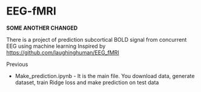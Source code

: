 # EEG-fMRI
**SOME ANOTHER CHANGED**

There is a project of prediction subcortical BOLD signal from concurrent EEG using machine learning
Inspired by https://github.com/laughinghuman/EEG_fMRI

Previous 
- Make_prediction.ipynb - It is the main file. You download data, generate dataset, train Ridge loss and make prediction on test data


